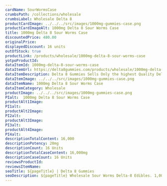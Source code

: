 ```yaml
---
cardName: SourWormsCase
crumbsPath: /collections/wholesale
crumbsLabel: Wholesale Delta 8
productCardImage: ../../../src/images/1000mg-gummies-case.png
productCardImageAlt: 1000mg Delta 8 Sour Worms Case
title: 1000mg Delta 8 Sour Worms Case
discountedPrice: 480.00
originalPrice:
displayedDiscount: 16 units
outOfStock: true
productLink: /products/wholesale/1000mg-delta-8-sour-worms-case
yotpoProductId: 
dataItemId: 1000mg-delta-8-sour-worms-case
dataItemUrl: https://delta8gummies.com/products/wholesale/1000mg-delta-8-sour-worms-case
dataItemDescription: Delta 8 Gummies Sells Only the highest Quality Delta 8 THC 200mg Pouches Fully Formulated from Hemp. These products are 2018 Federal Farm Bill Legal.
dataItemImage: ../../../src/images/1000mg-gummies-case.png
dataItemName: 1000mg Delta 8 Sour Worms Case
dataItemCategory: Wholesale
productImage: ../../../src/images/1000mg-gummies-case.png
PIalt:  1000mg Delta 8 Sour Worms Case
productAlt1Image: 
PI1alt: 
productAlt2Image: 
PI2alt: 
productAlt3Image: 
PI3alt: 
productAlt4Image: 
PI4alt: 
descriptionTotalContent: 16,000
descriptionPotency: 20mg
descriptionCount: 16 Units
descriptionTotalCaseContent: 16,000mg
descriptionCaseCount: 16 Units
reviewsProductId: 
reviewsItemName: 
seoTitle: ${pageTitle} | Delta 8 Gummies
seoDescription: ${pageTitle} Wholesale Sour Worms Delta-8 Edibles. 1,000mg per jar, 16 jars per case. PLEASE NOTE We can not ship Delta 8 products to the following states Alaska, Arizona, Arkansas, Colorado, Delaware
---
```

